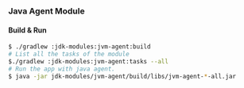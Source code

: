 ### Java Agent Module

#### Build & Run

```bash
$ ./gradlew :jdk-modules:jvm-agent:build
# List all the tasks of the module
$./gradlew :jdk-modules:jvm-agent:tasks --all
# Run the app with java agent.
$ java -jar jdk-modules/jvm-agent/build/libs/jvm-agent-*-all.jar
```
